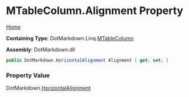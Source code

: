 # MTableColumn\.Alignment Property

[Home](../../../../README.md)

**Containing Type**: DotMarkdown\.Linq\.[MTableColumn](../README.md)

**Assembly**: DotMarkdown\.dll

```csharp
public DotMarkdown.HorizontalAlignment Alignment { get; set; }
```

### Property Value

DotMarkdown\.[HorizontalAlignment](../../../HorizontalAlignment/README.md)


